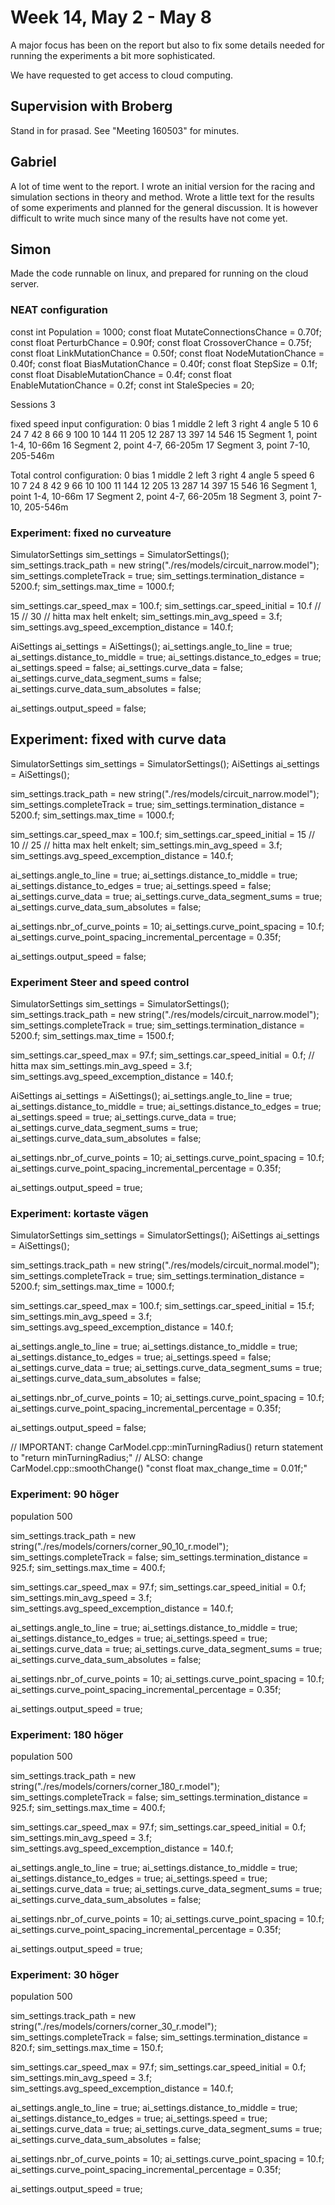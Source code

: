 # Week 14, May 2 - May 8
A major focus has been on the report but also to fix some details needed for running the experiments a bit more sophisticated.

We have requested to get access to cloud computing.


## Supervision with Broberg
Stand in for prasad. See "Meeting 160503" for minutes.

## Gabriel
A lot of time went to the report. I wrote an initial version for the racing and simulation sections in theory and method. Wrote a little text for the results of some experiments and planned for the general discussion. It is however difficult to write much since many of the results have not come yet.



## Simon
Made the code runnable on linux, and prepared for running on the cloud server.

### NEAT configuration
const int Population = 1000;
const float MutateConnectionsChance = 0.70f;
const float PerturbChance = 0.90f;
const float CrossoverChance = 0.75f;
const float LinkMutationChance = 0.50f;
const float NodeMutationChance = 0.40f;
const float BiasMutationChance = 0.40f;
const float StepSize = 0.1f;
const float DisableMutationChance = 0.4f;
const float EnableMutationChance = 0.2f;
const int StaleSpecies = 20;

Sessions 3

fixed speed input configuration:
0	bias
1	middle
2	left
3	right
4	angle
5	10
6	24
7	42
8	66
9	100
10	144
11	205
12	287
13	397
14	546
15	Segment 1, point 1-4, 10-66m
16	Segment 2, point 4-7, 66-205m
17	Segment 3, point 7-10, 205-546m

Total control configuration:
0	bias
1	middle
2	left
3	right
4	angle
5	speed
6	10
7	24
8	42
9	66
10	100
11	144
12	205
13	287
14	397
15	546
16	Segment 1, point 1-4, 10-66m
17	Segment 2, point 4-7, 66-205m
18	Segment 3, point 7-10, 205-546m


### Experiment: fixed no curveature
SimulatorSettings sim_settings = SimulatorSettings();
sim_settings.track_path = new string("./res/models/circuit_narrow.model");
sim_settings.completeTrack = true;
sim_settings.termination_distance = 5200.f;
sim_settings.max_time = 1000.f;

sim_settings.car_speed_max = 100.f; 
sim_settings.car_speed_initial = 10.f // 15 // 30 // hitta max helt enkelt;
sim_settings.min_avg_speed = 3.f;
sim_settings.avg_speed_excemption_distance = 140.f;


AiSettings ai_settings = AiSettings();
ai_settings.angle_to_line            = true;
ai_settings.distance_to_middle       = true;
ai_settings.distance_to_edges        = true;
ai_settings.speed                    = false;
ai_settings.curve_data               = false;
ai_settings.curve_data_segment_sums  = false;
ai_settings.curve_data_sum_absolutes = false;

ai_settings.output_speed = false;


## Experiment: fixed with curve data
SimulatorSettings sim_settings = SimulatorSettings();
AiSettings ai_settings = AiSettings();

sim_settings.track_path = new string("./res/models/circuit_narrow.model");
sim_settings.completeTrack = true;
sim_settings.termination_distance = 5200.f;
sim_settings.max_time = 1000.f;

sim_settings.car_speed_max = 100.f; 
sim_settings.car_speed_initial = 15 // 10 // 25 // hitta max helt enkelt;
sim_settings.min_avg_speed = 3.f;
sim_settings.avg_speed_excemption_distance = 140.f;


ai_settings.angle_to_line            = true;
ai_settings.distance_to_middle       = true;
ai_settings.distance_to_edges        = true;
ai_settings.speed                    = false;
ai_settings.curve_data               = true;
ai_settings.curve_data_segment_sums  = true;
ai_settings.curve_data_sum_absolutes = false;

ai_settings.nbr_of_curve_points = 10;
ai_settings.curve_point_spacing = 10.f;
ai_settings.curve_point_spacing_incremental_percentage = 0.35f;

ai_settings.output_speed = false;


### Experiment Steer and speed control
SimulatorSettings sim_settings = SimulatorSettings();
sim_settings.track_path = new string("./res/models/circuit_narrow.model");
sim_settings.completeTrack = true;
sim_settings.termination_distance = 5200.f;
sim_settings.max_time = 1500.f;

sim_settings.car_speed_max = 97.f; 
sim_settings.car_speed_initial = 0.f; // hitta max
sim_settings.min_avg_speed = 3.f;
sim_settings.avg_speed_excemption_distance = 140.f;


AiSettings ai_settings = AiSettings();
ai_settings.angle_to_line            = true;
ai_settings.distance_to_middle       = true;
ai_settings.distance_to_edges        = true;
ai_settings.speed                    = true;
ai_settings.curve_data               = true;
ai_settings.curve_data_segment_sums  = true;
ai_settings.curve_data_sum_absolutes = false;

ai_settings.nbr_of_curve_points = 10;
ai_settings.curve_point_spacing = 10.f;
ai_settings.curve_point_spacing_incremental_percentage = 0.35f;

ai_settings.output_speed = true;



### Experiment: kortaste vägen
SimulatorSettings sim_settings = SimulatorSettings();
AiSettings ai_settings = AiSettings();

sim_settings.track_path = new string("./res/models/circuit_normal.model");
sim_settings.completeTrack = true;
sim_settings.termination_distance = 5200.f;
sim_settings.max_time = 1000.f;

sim_settings.car_speed_max = 100.f; 
sim_settings.car_speed_initial = 15.f;
sim_settings.min_avg_speed = 3.f;
sim_settings.avg_speed_excemption_distance = 140.f;


ai_settings.angle_to_line            = true;
ai_settings.distance_to_middle       = true;
ai_settings.distance_to_edges        = true;
ai_settings.speed                    = false;
ai_settings.curve_data               = true;
ai_settings.curve_data_segment_sums  = true;
ai_settings.curve_data_sum_absolutes = false;

ai_settings.nbr_of_curve_points = 10;
ai_settings.curve_point_spacing = 10.f;
ai_settings.curve_point_spacing_incremental_percentage = 0.35f;

ai_settings.output_speed = false;

// IMPORTANT: change CarModel.cpp::minTurningRadius() return statement to "return minTurningRadius;"
// ALSO: change CarModel.cpp::smoothChange() "const float max_change_time = 0.01f;"

### Experiment: 90 höger
population 500

sim_settings.track_path = new string("./res/models/corners/corner_90_10_r.model");
sim_settings.completeTrack = false;
sim_settings.termination_distance = 925.f;
sim_settings.max_time = 400.f;

sim_settings.car_speed_max = 97.f; 
sim_settings.car_speed_initial = 0.f;
sim_settings.min_avg_speed = 3.f;
sim_settings.avg_speed_excemption_distance = 140.f;


ai_settings.angle_to_line            = true;
ai_settings.distance_to_middle       = true;
ai_settings.distance_to_edges        = true;
ai_settings.speed                    = true;
ai_settings.curve_data               = true;
ai_settings.curve_data_segment_sums  = true;
ai_settings.curve_data_sum_absolutes = false;

ai_settings.nbr_of_curve_points = 10;
ai_settings.curve_point_spacing = 10.f;
ai_settings.curve_point_spacing_incremental_percentage = 0.35f;

ai_settings.output_speed = true;



### Experiment: 180 höger
population 500

sim_settings.track_path = new string("./res/models/corners/corner_180_r.model");
sim_settings.completeTrack = false;
sim_settings.termination_distance = 925.f;
sim_settings.max_time = 400.f;

sim_settings.car_speed_max = 97.f; 
sim_settings.car_speed_initial = 0.f;
sim_settings.min_avg_speed = 3.f;
sim_settings.avg_speed_excemption_distance = 140.f;


ai_settings.angle_to_line            = true;
ai_settings.distance_to_middle       = true;
ai_settings.distance_to_edges        = true;
ai_settings.speed                    = true;
ai_settings.curve_data               = true;
ai_settings.curve_data_segment_sums  = true;
ai_settings.curve_data_sum_absolutes = false;

ai_settings.nbr_of_curve_points = 10;
ai_settings.curve_point_spacing = 10.f;
ai_settings.curve_point_spacing_incremental_percentage = 0.35f;

ai_settings.output_speed = true;




### Experiment: 30 höger
population 500

sim_settings.track_path = new string("./res/models/corners/corner_30_r.model");
sim_settings.completeTrack = false;
sim_settings.termination_distance = 820.f;
sim_settings.max_time = 150.f;

sim_settings.car_speed_max = 97.f; 
sim_settings.car_speed_initial = 0.f;
sim_settings.min_avg_speed = 3.f;
sim_settings.avg_speed_excemption_distance = 140.f;


ai_settings.angle_to_line            = true;
ai_settings.distance_to_middle       = true;
ai_settings.distance_to_edges        = true;
ai_settings.speed                    = true;
ai_settings.curve_data               = true;
ai_settings.curve_data_segment_sums  = true;
ai_settings.curve_data_sum_absolutes = false;

ai_settings.nbr_of_curve_points = 10;
ai_settings.curve_point_spacing = 10.f;
ai_settings.curve_point_spacing_incremental_percentage = 0.35f;

ai_settings.output_speed = true;

